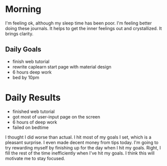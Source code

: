# Morning 
I'm feeling ok, although my sleep time has been poor. I'm feeling better doing these journals. It helps to get the inner feelings out and crystallized. It brings clarity. 

## Daily Goals
- finish web tutorial
- rewrite caplearn start page with material design
- 6 hours deep work
- bed by 10pm 

# Daily Results
- finished web tutorial
- got most of user-input page on the screen
- 6 hours of deep work
- failed on bedtime

I thought I did worse than actual. I hit most of my goals I set, which is a pleasant surprise. I even made decent money from tips today. I'm going to try rewarding myself by finishing up for the day when I hit my goals. Right, I fill the rest of the time inefficiently when I've hit my goals. I think this will motivate me to stay focused. 
